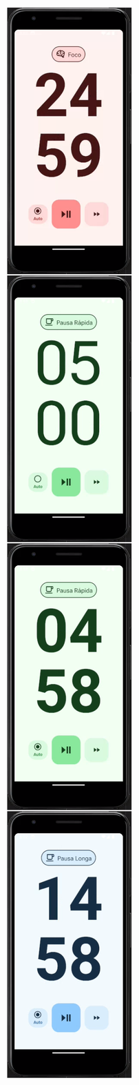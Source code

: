 ![Tela inicial no modo Foco, contando o tempo no automático](./assets/Captura1.png)
![Tela inicial no modo Pausa-Rápida, pausado](./assets/Captura2.png)
![Tela inicial no modo Pausa-Rápida, contando o tempo no automático](./assets/Captura3.png)
![Tela inicial no modo Pausa-Longa, contando tempo no automático](./assets/Captura4.png)
